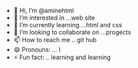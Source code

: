- 👋 Hi, I’m @aminehtml
- 👀 I’m interested in ...web site
- 🌱 I’m currently learning ...html and css
- 💞️ I’m looking to collaborate on ...progects
- 📫 How to reach me ...git hub
- 😄 Pronouns: ... I
- ⚡ Fun fact: .. learning and learning

<!---
aminehtml/aminehtml is a ✨ special ✨ repository because its `README.md` (this file) appears on your GitHub profile.
You can click the Preview link to take a look at your changes.
--->
